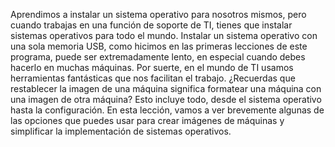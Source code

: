 Aprendimos a instalar un sistema operativo para nosotros mismos, pero cuando trabajas en una función de soporte de TI, tienes que instalar sistemas operativos para todo el mundo. Instalar un sistema operativo con una sola memoria USB, como hicimos en las primeras lecciones de este programa, puede ser extremadamente lento, en especial cuando debes hacerlo en muchas máquinas. Por suerte, en el mundo de TI usamos herramientas fantásticas que nos facilitan el trabajo. ¿Recuerdas que restablecer la imagen de una máquina significa formatear una máquina con una imagen de otra máquina? Esto incluye todo, desde el sistema operativo hasta la configuración. En esta lección, vamos a ver brevemente algunas de las opciones que puedes usar para crear imágenes de máquinas y simplificar la implementación de sistemas operativos.